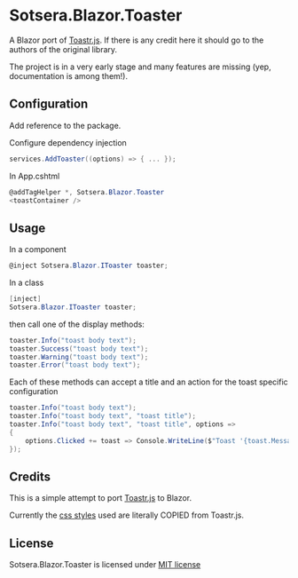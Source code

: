 # Sotsera.Blazor.Toaster
A Blazor port of [Toastr.js](https://raw.githubusercontent.com/CodeSeven/toastr/). If there is any credit here it should go to the authors of the original library.

The project is in a very early stage and many features are missing (yep, documentation is among them!).

## Configuration

Add reference to the package.

Configure dependency injection

```c#
services.AddToaster((options) => { ... });
```

In App.cshtml

```c#
@addTagHelper *, Sotsera.Blazor.Toaster
<toastContainer />
```

## Usage

In a component

```c#
@inject Sotsera.Blazor.IToaster toaster;
```

In a class

```c#
[inject] 
Sotsera.Blazor.IToaster toaster;
```

then call one of the display methods:

```c#
toaster.Info("toast body text");
toaster.Success("toast body text");
toaster.Warning("toast body text");
toaster.Error("toast body text");
```

Each of these methods can accept a title and an action for the toast specific configuration

```c#
toaster.Info("toast body text");
toaster.Info("toast body text", "toast title");
toaster.Info("toast body text", "toast title", options =>
{
    options.Clicked += toast => Console.WriteLine($"Toast '{toast.Message}' Clicked!");
});
```

## Credits
This is a simple attempt to port [Toastr.js](https://raw.githubusercontent.com/CodeSeven/toastr/) to Blazor.

Currently the [css styles](https://github.com/CodeSeven/toastr/blob/50092cc604850a16c985520b63df184d3e0b4086/build/toastr.min.css) used are literally COPIED from Toastr.js.

## License
Sotsera.Blazor.Toaster is licensed under [MIT license](http://www.opensource.org/licenses/mit-license.php)